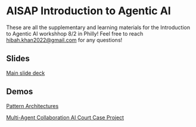 # AISAP Introduction to Agentic AI
These are all the supplementary and learning materials for the Introduction to Agentic AI workshhop 8/2 in Philly! Feel free to reach hibah.khan2022@gmail.com for any questions!

## Slides
[Main slide deck]

[Main slide deck]: https://github.com/hibahkhan2022-rgb/AISAPIntroductiontoAgenticAI/blob/main/AgenticAIPresentationSlides.pdf


## Demos
[Pattern Architectures]

[Pattern Architectures]: https://github.com/hibahkhan2022-rgb/AISAPIntroductiontoAgenticAI/blob/main/AISAF_Pattern_Demos.ipynb
[Multi-Agent Collaboration AI Court Case Project]

[Multi-Agent Collaboration AI Court Case Project]: https://github.com/hibahkhan2022-rgb/AISAPIntroductiontoAgenticAI/blob/main/aisaf_multiagentcourtcase.ipynb

